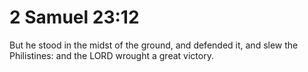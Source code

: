 # 2 Samuel 23:12

But he stood in the midst of the ground, and defended it, and slew the Philistines: and the LORD wrought a great victory.